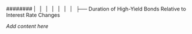 ######## |   |   |   |   |   |   |   ├── Duration of High-Yield Bonds Relative to Interest Rate Changes

*Add content here*